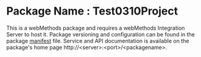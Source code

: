 # Package Name : Test0310Project
This is a webMethods package and requires a webMethods Integration Server to host it. Package versioning and configuration can be found in the package [manifest](./Test0310Project/manifest.v3) file. Service and API documentation is available on the package's home page http://&lt;server&gt;:&lt;port&gt;/&lt;packagename>.